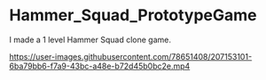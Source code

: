 # Hammer_Squad_PrototypeGame
 I made a 1 level Hammer Squad clone game.


https://user-images.githubusercontent.com/78651408/207153101-6ba79bb6-f7a9-43bc-a48e-b72d45b0bc2e.mp4

